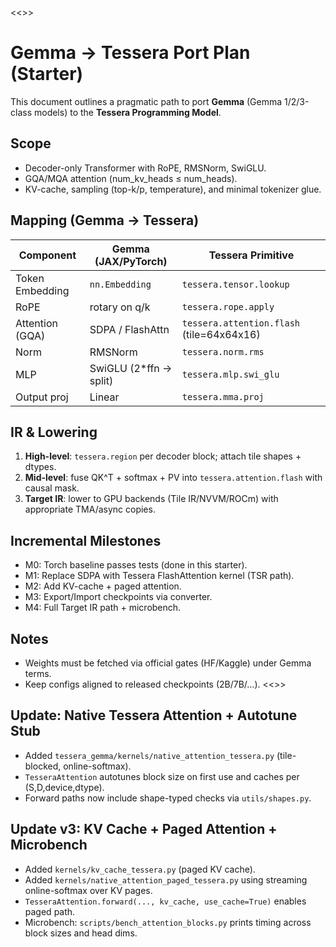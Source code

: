 <<<MERGE BEGIN: GEMMA_TO_TESSERA_PORT >>>
# Gemma → Tessera Port Plan (Starter)

This document outlines a pragmatic path to port **Gemma** (Gemma 1/2/3-class models) to the **Tessera Programming Model**.

## Scope
- Decoder-only Transformer with RoPE, RMSNorm, SwiGLU.
- GQA/MQA attention (num_kv_heads ≤ num_heads).
- KV-cache, sampling (top-k/p, temperature), and minimal tokenizer glue.

## Mapping (Gemma → Tessera)
| Component | Gemma (JAX/PyTorch) | Tessera Primitive |
|---|---|---|
| Token Embedding | `nn.Embedding` | `tessera.tensor.lookup` |
| RoPE | rotary on q/k | `tessera.rope.apply` |
| Attention (GQA) | SDPA / FlashAttn | `tessera.attention.flash` (tile=64x64x16) |
| Norm | RMSNorm | `tessera.norm.rms` |
| MLP | SwiGLU (2*ffn → split) | `tessera.mlp.swi_glu` |
| Output proj | Linear | `tessera.mma.proj` |

## IR & Lowering
1. **High-level**: `tessera.region` per decoder block; attach tile shapes + dtypes.
2. **Mid-level**: fuse QK^T + softmax + PV into `tessera.attention.flash` with causal mask.
3. **Target IR**: lower to GPU backends (Tile IR/NVVM/ROCm) with appropriate TMA/async copies.

## Incremental Milestones
- M0: Torch baseline passes tests (done in this starter).
- M1: Replace SDPA with Tessera FlashAttention kernel (TSR path).
- M2: Add KV-cache + paged attention.
- M3: Export/Import checkpoints via converter.
- M4: Full Target IR path + microbench.

## Notes
- Weights must be fetched via official gates (HF/Kaggle) under Gemma terms.
- Keep configs aligned to released checkpoints (2B/7B/…).
<<<MERGE END: GEMMA_TO_TESSERA_PORT >>>


## Update: Native Tessera Attention + Autotune Stub
- Added `tessera_gemma/kernels/native_attention_tessera.py` (tile-blocked, online-softmax).
- `TesseraAttention` autotunes block size on first use and caches per (S,D,device,dtype).
- Forward paths now include shape-typed checks via `utils/shapes.py`.


## Update v3: KV Cache + Paged Attention + Microbench
- Added `kernels/kv_cache_tessera.py` (paged KV cache).
- Added `kernels/native_attention_paged_tessera.py` using streaming online-softmax over KV pages.
- `TesseraAttention.forward(..., kv_cache, use_cache=True)` enables paged path.
- Microbench: `scripts/bench_attention_blocks.py` prints timing across block sizes and head dims.
